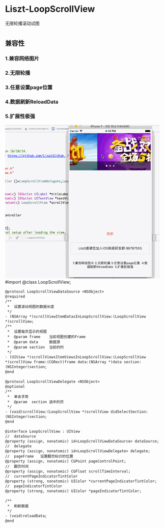 # Liszt-LoopScrollView
无限轮播滚动试图
#
## 兼容性
### 1.兼容网络图片 
### 2.无限轮播 
### 3.任意设置page位置  
### 4.数据刷新ReloadData  
### 5.扩展性极强
<img src="https://github.com/LisztGitHub/Liszt-LoopScrollView/blob/master/Liszt.gif" />
      #import <UIKit/UIKit.h>
    @class LoopScrollView;

    @protocol LoopScrollViewDataSource <NSObject>
    @required
    /**
     *  设置滚动视图的数据长度
     */
    - (NSArray *)scrollViewItemDatasInLoopScrollView:(LoopScrollView *)scrollView;
    /**
     *  设置每页显示的视图
     *  @param frame    当前视图创建的Frame
     *  @param data     数据源
     *  @param section  当前的列
     */
    - (UIView *)scrollViewsItemViewsInLoopScrollView:(LoopScrollView *)scrollView frame:(CGRect)frame data:(NSArray *)data section:(NSInteger)section;
    @end
    
    @protocol LoopScrollViewDelegate <NSObject>
    @optional
    /**
     *  单击手势
     *  @param  section 选中的页
     */
    - (void)scrollView:(LoopScrollView *)scrollView didSelectSection:(NSInteger)section;
    @end

    @interface LoopScrollView : UIView
    //  dataSource
    @property (assign, nonatomic) id<LoopScrollViewDataSource> dataSource;
    //  delegate
    @property (assign, nonatomic) id<LoopScrollViewDelegate> delegate;
    //  pageFrame   设置翻页标识的位置
    @property (assign, nonatomic) CGPoint pageControlPoint;
    //  翻页时间
    @property (assign, nonatomic) CGFloat scrollTimeInterval;
    //  currentPageIndicatorTintColor
    @property (strong, nonatomic) UIColor *currentPageIndicatorTintColor;
    //  pageIndicatorTintColor
    @property (strong, nonatomic) UIColor *pageIndicatorTintColor;

    /**
     *  刷新数据
     */
    - (void)reloadData;
    @end
